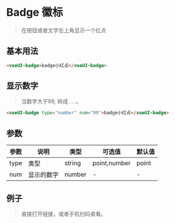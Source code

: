 # Badge 徽标
> 在按钮或者文字左上角显示一个红点

## 基本用法
```html
<vueUI-badge>badge小红点</vueUI-badge>
```

## 显示数字
> 当数字大于99, 转成`...`。
```html
<vueUI-badge type="number" num="99">badge小红点</vueUI-badge>
```

## 参数
| 参数 | 说明       | 类型   | 可选值       | 默认值 |
|------|----------|--------|--------------|--------|
| type | 类型       | string | point,number | point  |
| num  | 显示的数字 | number | -            | -      |

## 例子
> 直接打开链接，或者手机扫码查看。

<qrcode href="https://greatweber.github.io/vueUI/dist/index.html#/badge"></qrcode>